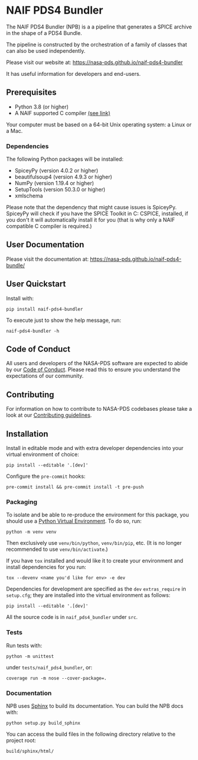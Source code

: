 # NAIF PDS4 Bundler

The NAIF PDS4 Bundler (NPB) is a a pipeline that generates a SPICE archive in
the shape of a PDS4 Bundle.

The pipeline is constructed by the orchestration of a family of classes that
can also be used independently.

Please visit our website at: https://nasa-pds.github.io/naif-pds4-bundler

It has useful information for developers and end-users.


## Prerequisites

   * Python 3.8 (or higher)
   * A NAIF supported C compiler [(see link)](https://naif.jpl.nasa.gov/naif/toolkit_C.html)

Your computer must be based on a 64-bit Unix operating system: a Linux or a Mac.

### Dependencies

The following Python packages will be installed:

   * SpiceyPy (version 4.0.2 or higher)
   * beautifulsoup4 (version 4.9.3 or higher)
   * NumPy (version 1.19.4 or higher)
   * SetupTools (version 50.3.0 or higher)
   * xmlschema

Please note that the dependency that might cause issues is SpiceyPy. SpiceyPy
will check if you have the SPICE Toolkit in C: CSPICE, installed, if you don't
it will automatically install it for you (that is why only a NAIF compatible
C compiler is required.)

## User Documentation

Please visit the documentation at: https://nasa-pds.github.io/naif-pds4-bundle/


## User Quickstart

Install with:

    pip install naif-pds4-bundler

To execute just to show the help message, run:

    naif-pds4-bundler -h


## Code of Conduct

All users and developers of the NASA-PDS software are expected to abide by our [Code of Conduct](https://github.com/NASA-PDS/.github/blob/main/CODE_OF_CONDUCT.md). Please read this to ensure you understand the expectations of our community.


## Contributing

For information on how to contribute to NASA-PDS codebases please take a look at our [Contributing guidelines](https://github.com/NASA-PDS/.github/blob/main/CONTRIBUTING.md).


## Installation

Install in editable mode and with extra developer dependencies into your virtual environment of choice:

    pip install --editable '.[dev]'

Configure the `pre-commit` hooks:

    pre-commit install && pre-commit install -t pre-push


### Packaging

To isolate and be able to re-produce the environment for this package, you should use a [Python Virtual Environment](https://docs.python.org/3/tutorial/venv.html). To do so, run:

    python -m venv venv

Then exclusively use `venv/bin/python`, `venv/bin/pip`, etc. (It is no longer recommended to use `venv/bin/activate`.)

If you have `tox` installed and would like it to create your environment and install dependencies for you run:

    tox --devenv <name you'd like for env> -e dev

Dependencies for development are specified as the `dev` `extras_require` in `setup.cfg`; they are installed into the virtual environment as follows:

    pip install --editable '.[dev]'

All the source code is in `naif_pds4_bundler` under `src`.


### Tests

Run tests with:

    python -m unittest

under ``tests/naif_pds4_bundler``, or:

    coverage run -m nose --cover-package=.


### Documentation

NPB uses [Sphinx](https://www.sphinx-doc.org/en/master/) to build its
documentation. You can build the NPB docs with:

    python setup.py build_sphinx

You can access the build files in the following directory relative to the project root:

    build/sphinx/html/
